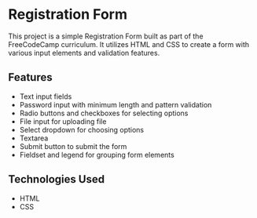 # Registration Form

This project is a simple Registration Form built as part of the FreeCodeCamp curriculum. It utilizes HTML and CSS to create a form with various input elements and validation features.

## Features

- Text input fields
- Password input with minimum length and pattern validation
- Radio buttons and checkboxes for selecting options
- File input for uploading file
- Select dropdown for choosing options
- Textarea 
- Submit button to submit the form
- Fieldset and legend for grouping form elements

## Technologies Used

- HTML
- CSS


